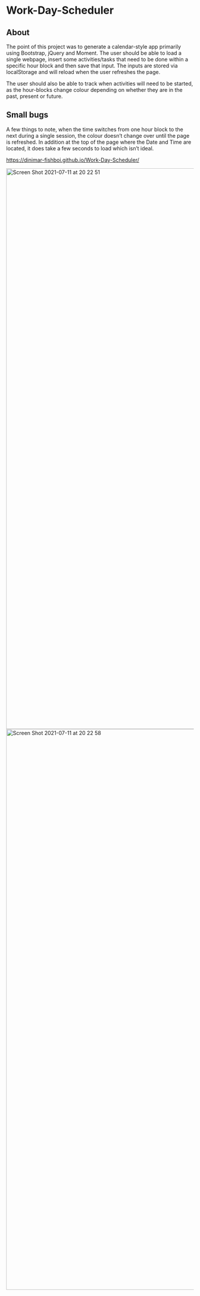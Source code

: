 # Work-Day-Scheduler

## About

The point of this project was to generate a calendar-style app primarily using Bootstrap, jQuery and Moment. The user should be able to load a single webpage, insert some activities/tasks that need to be done within a specific hour block and then save that input. The inputs are stored via localStorage and will reload when the user refreshes the page.

The user should also be able to track when activities will need to be started, as the hour-blocks change colour depending on whether they are in the past, present or future.

## Small bugs

A few things to note, when the time switches from one hour block to the next during a single session, the colour doesn’t change over until the page is refreshed. In addition at the top of the page where the Date and Time are located, it does take a few seconds to load which isn’t ideal.

https://dinimar-fishboi.github.io/Work-Day-Scheduler/

<img width="1505" alt="Screen Shot 2021-07-11 at 20 22 51" src="https://user-images.githubusercontent.com/83541287/125191444-d6f76f80-e285-11eb-8e97-ebf157c1e036.png">
<img width="1505" alt="Screen Shot 2021-07-11 at 20 22 58" src="https://user-images.githubusercontent.com/83541287/125191449-db238d00-e285-11eb-87f5-5d9b85a6b746.png">
